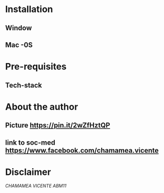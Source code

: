 # Installation 
  ## Window
  
  ## Mac -0S
  ## 
  
  
# Pre-requisites
  ## Tech-stack


# About the author
  ## Picture https://pin.it/2wZfHztQP
  ## link to soc-med https://www.facebook.com/chamamea.vicente

# Disclaimer
*CHAMAMEA VICENTE*
 _ABM11_
